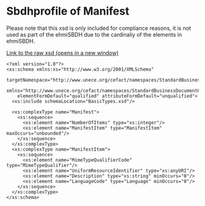 # Sbdhprofile of Manifest

Please note that this xsd is only included for compliance reasons, it is not used as part of the ehmiSBDH due to the cardinaliy of the elements in ehmiSBDH.

<a href="https://github.com/medcomdk/dk-ehmi-sbdh/blob/input/pagecontent/ehmiSBDH/Manifest.xsd" target="_blank">Link to the raw xsd (opens in a new window)</a>

    <?xml version="1.0"?>
    <xs:schema xmlns:xs="http://www.w3.org/2001/XMLSchema"
        targetNamespace="http://www.unece.org/cefact/namespaces/StandardBusinessDocumentHeader"
        xmlns="http://www.unece.org/cefact/namespaces/StandardBusinessDocumentHeader"
        elementFormDefault="qualified" attributeFormDefault="unqualified">
      <xs:include schemaLocation="BasicTypes.xsd"/>

      <xs:complexType name="Manifest">
        <xs:sequence>
          <xs:element name="NumberOfItems" type="xs:integer"/>
          <xs:element name="ManifestItem" type="ManifestItem" maxOccurs="unbounded"/>
        </xs:sequence>
      </xs:complexType>
      <xs:complexType name="ManifestItem">
        <xs:sequence>
          <xs:element name="MimeTypeQualifierCode" type="MimeTypeQualifier"/>
          <xs:element name="UniformResourceIdentifier" type="xs:anyURI"/>
          <xs:element name="Description" type="xs:string" minOccurs="0"/>
          <xs:element name="LanguageCode" type="Language" minOccurs="0"/>
        </xs:sequence>
      </xs:complexType>
    </xs:schema>
